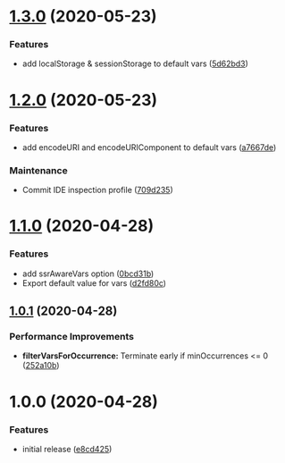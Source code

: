 # [1.3.0](https://github.com/Alorel/rollup-plugin-iife-wrap/compare/1.2.0...1.3.0) (2020-05-23)


### Features

* add localStorage & sessionStorage to default vars ([5d62bd3](https://github.com/Alorel/rollup-plugin-iife-wrap/commit/5d62bd3cd6062814963d7c177849f3e736ed2aa0))

# [1.2.0](https://github.com/Alorel/rollup-plugin-iife-wrap/compare/1.1.0...1.2.0) (2020-05-23)


### Features

* add encodeURI and encodeURIComponent to default vars ([a7667de](https://github.com/Alorel/rollup-plugin-iife-wrap/commit/a7667deaaa49edf5753e861b8650b255a9ca0e6b))


### Maintenance

* Commit IDE inspection profile ([709d235](https://github.com/Alorel/rollup-plugin-iife-wrap/commit/709d235a8d79857826c8790bd6454283a8ea1921))

# [1.1.0](https://github.com/Alorel/rollup-plugin-iife-wrap/compare/1.0.1...1.1.0) (2020-04-28)


### Features

* add ssrAwareVars option ([0bcd31b](https://github.com/Alorel/rollup-plugin-iife-wrap/commit/0bcd31b32b9040ad1887a74a459a2b3dcac9d961))
* Export default value for vars ([d2fd80c](https://github.com/Alorel/rollup-plugin-iife-wrap/commit/d2fd80cacfd7886e32e9ae9232041589889a1c27))

## [1.0.1](https://github.com/Alorel/rollup-plugin-iife-wrap/compare/1.0.0...1.0.1) (2020-04-28)


### Performance Improvements

* **filterVarsForOccurrence:** Terminate early if minOccurrences <= 0 ([252a10b](https://github.com/Alorel/rollup-plugin-iife-wrap/commit/252a10b1597e8dbcab93339801479c74a19e4389))

# 1.0.0 (2020-04-28)


### Features

* initial release ([e8cd425](https://github.com/Alorel/rollup-plugin-iife-wrap/commit/e8cd425607689570819c439631fac74dec1ec7dd))
